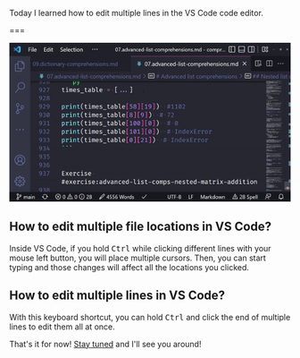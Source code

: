 Today I learned how to edit multiple lines in the VS Code code editor.

===

![A GIF animation showing multiple cursors being put in a VS Code editor window and then some changes being typed into all locations at once.](_editing_multiple_locations_in_vscode.gif)

## How to edit multiple file locations in VS Code?

Inside VS Code, if you hold <kbd>Ctrl</kbd> while clicking different lines with your mouse left button,
you will place multiple cursors.
Then, you can start typing and those changes will affect all the locations you clicked.


## How to edit multiple lines in VS Code?

With this keyboard shortcut, you can hold <kbd>Ctrl</kbd> and click the end of multiple lines to edit them all at once.


That's it for now! [Stay tuned][subscribe] and I'll see you around!

[subscribe]: /subscribe
